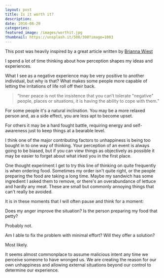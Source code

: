 ```yaml
---
layout: post
title: Is it worth it?
description:
date: 2016-08-20
categories:
featured_image: /images/worthit.jpg
thumbnail: https://unsplash.it/500/300?image=1003
---
```


<span class="muted">This post was heavily inspired by a great article written by [Brianna Wiest](https://medium.com/personal-growth/avoiding-negativity-doesnt-make-you-more-positive-217e2bcf822f#.21ahd955u)</span>

I spend a lot of time thinking about how perception shapes my ideas and experiences.

What I see as a negative experience may be very positive to another individual, but why is that? What makes some people more capable of letting the irritations of life roll off their back.

<blockquote>“Inner peace is not the insistence that you can’t tolerate "negative" people, places or situations, it is having the ability to cope with them.”</blockquote>

For some people it's a natural inclination. You may be a more relaxed person and, as a side effect, you are less apt to become upset.

For others it may be a hard fought battle, requiring energy and self-awareness just to keep things at a bearable level.

I think one of the major contributing factors to unhappiness is being too bought in to one way of thinking. Your perception of an event is always going to be biased, but if you can view things as objectively as possible it may be easier to forget about what irked you in the first place.

One thought experiment I get to try this line of thinking on quite frequently is when ordering food.
Sometimes my order isn't quite right, or the people preparing the food are taking a long time. Maybe my sandwich has some ingredient I asked them to remove, or there's an overabundance of lettuce and hardly any meat. These are small but commonly annoying things that can't really be avoided.

It is in these moments that I will often pause and think for a moment:

Does my anger improve the situation? Is the person preparing my food that petty?

Probably not.

Am I able to fix the problem with minimal effort? Will they offer a solution?

Most likely.

It seems almost commonplace to assume malicious intent any time we perceive someone to have wronged us. We are creating the reason for our own unhappiness and allowing external situations beyond our control to determine our experience.

